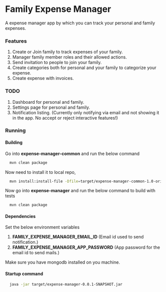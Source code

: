 # Family Expense Manager

A expense manager app by which you can track your personal and family expenses.

### Features

1. Create or Join family to track expenses of your family.
2. Manager family member roles and their allowed actions.
3. Send invitation to people to join your family.
4. Create categories both for personal and your family to categorize your expense.
5. Create expense with invoices.

### TODO

1. Dashboard for personal and family.
2. Settings page for personal and family.
3. Notification listing. (Currently only notifying via email and not showing it in the app. No accept or reject interactive features!)

### Running


#### Building

Go into **expense-manager-common** and run the below command
    
```bash
  mvn clean package
```

Now need to install it to local repo,

```bash
  mvn install:install-file -Dfile=target/expense-manager-common-1.0-origin.jar -DgroupId=com.vapps.expense.common -DartifactId=expense-manager-common -Dversion=1.0 -Dpackaging=jar
```

Now go into **expense-manager** and run the below command to build with tests

```bash
  mvn clean package
```

#### Dependencies
Set the below environment variables

1. **FAMILY_EXPENSE_MANAGER_EMAIL_ID** (Email id used to send notification.)
2. **FAMILY_EXPENSE_MANAGER_APP_PASSWORD** (App password for the email id to send mails.)


Make sure you have mongodb installed on you machine.

#### Startup command

```bash
  java -jar target/expense-manager-0.0.1-SNAPSHOT.jar
```
